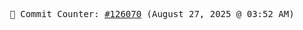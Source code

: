 <p align="center">
    <samp>
        📮 Commit Counter: <a href="https://github.com/Javascript-void0/Javascript-void0/commits/main">#126070</a> (August 27, 2025 @ 03:52 AM)
    </samp>
</p>
